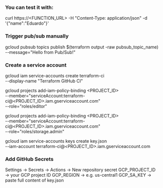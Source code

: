 ### You can test it with:

curl https://<FUNCTION_URL> -H "Content-Type: application/json" -d '{"name":"Eduardo"}'

### Trigger pub/sub manually

gcloud pubsub topics publish $(terraform output -raw pubsub_topic_name) --message="Hello from Pub/Sub!"

### Create a service account

gcloud iam service-accounts create terraform-ci \
 --display-name "Terraform GitHub CI"

gcloud projects add-iam-policy-binding <PROJECT_ID> \
 --member="serviceAccount:terraform-ci@<PROJECT_ID>.iam.gserviceaccount.com" \
 --role="roles/editor"

gcloud projects add-iam-policy-binding <PROJECT_ID> \
 --member="serviceAccount:terraform-ci@<PROJECT_ID>.iam.gserviceaccount.com" \
 --role="roles/storage.admin"

gcloud iam service-accounts keys create key.json \
 --iam-account terraform-ci@<PROJECT_ID>.iam.gserviceaccount.com

### Add GitHub Secrets

Settings → Secrets → Actions → New repository secret
GCP_PROJECT_ID → your GCP project ID
GCP_REGION → e.g. us-central1
GCP_SA_KEY → paste full content of key.json
